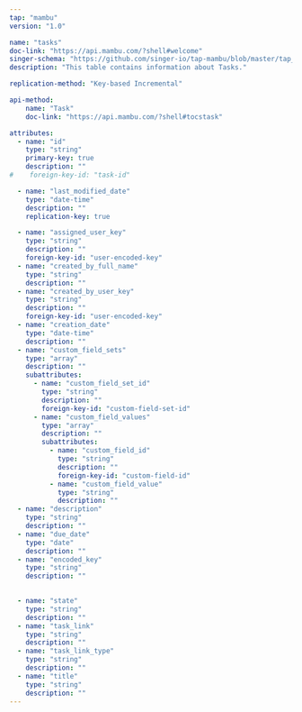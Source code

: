 ```yaml
---
tap: "mambu"
version: "1.0"

name: "tasks"
doc-link: "https://api.mambu.com/?shell#welcome"
singer-schema: "https://github.com/singer-io/tap-mambu/blob/master/tap_mambu/schemas/tasks.json"
description: "This table contains information about Tasks."

replication-method: "Key-based Incremental"

api-method:
    name: "Task"
    doc-link: "https://api.mambu.com/?shell#tocstask"

attributes:
  - name: "id"
    type: "string"
    primary-key: true
    description: ""
#    foreign-key-id: "task-id"

  - name: "last_modified_date"
    type: "date-time"
    description: ""
    replication-key: true

  - name: "assigned_user_key"
    type: "string"
    description: ""
    foreign-key-id: "user-encoded-key"
  - name: "created_by_full_name"
    type: "string"
    description: ""
  - name: "created_by_user_key"
    type: "string"
    description: ""
    foreign-key-id: "user-encoded-key"
  - name: "creation_date"
    type: "date-time"
    description: ""
  - name: "custom_field_sets"
    type: "array"
    description: ""
    subattributes:
      - name: "custom_field_set_id"
        type: "string"
        description: ""
        foreign-key-id: "custom-field-set-id"
      - name: "custom_field_values"
        type: "array"
        description: ""
        subattributes:
          - name: "custom_field_id"
            type: "string"
            description: ""
            foreign-key-id: "custom-field-id"
          - name: "custom_field_value"
            type: "string"
            description: ""
  - name: "description"
    type: "string"
    description: ""
  - name: "due_date"
    type: "date"
    description: ""
  - name: "encoded_key"
    type: "string"
    description: ""

  
  - name: "state"
    type: "string"
    description: ""
  - name: "task_link"
    type: "string"
    description: ""
  - name: "task_link_type"
    type: "string"
    description: ""
  - name: "title"
    type: "string"
    description: ""
---
```

